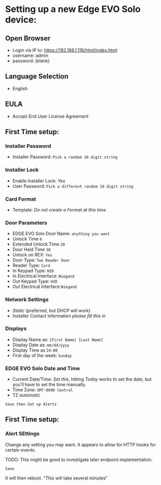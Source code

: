 # Setting up a new Edge EVO Solo device:

## Open Browser
* Login via IP to: https://192.168.1.116/html/index.html
* username: admin
* password: (blank)

## Language Selection
* English

## EULA
* Accept End User License Agreement

## First Time setup:

### Installer Password
* Installer Password: `Pick a random 10 digit string`

### Installer Lock
* Enable Installer Lock: *Yes*
* User Password: `Pick a different random 10 digit string`

### Card Format
* Template: *Do not create a Format at this time*

### Door Parameters
* EDGE EVO Solo Door Name: `anything you want`
* Unlock Time `6`
* Extended Unlock Time `20`
* Door Held Time `38`
* Unlock on REX: `Yes`
* Door Type: `Two Reader Door`
* Reader Type: `Card`
* In Keypad Type: `HID`
* In Electrical Interface: `Wiegand`
* Out Keypad Type: `HID`
* Out Electrical Interface `Wiegand`

### Network Settings
* *Static* (preferred, but DHCP will work)
* Installer Contact Information *please fill this in*

### Displays
* Display Name as: `[First Name] [Last Name]`
* Display Date as: `mm/dd/yyyy`
* Display Time as `24:00`
* First day of the week: `Sunday`

### EDGE EVO Solo Date and Time
* Current Date/Time: *Set this*, hitting *Today* works to set the date, but you'll have to set the time manually.
* Time Zone: `GMT-0600 Central`
* TZ *automatic*

`Save then Set up Alerts`

## First Time setup:

### Alert SEttings

Change any setting you may want.  It appears to allow for HTTP hooks for certain events.

TODO: This might be good to investigate later endpoint implementation.

`Save`

It will then reboot. "This will take several minutes"
